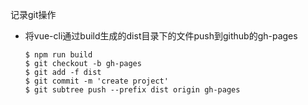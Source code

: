 记录git操作
- 将vue-cli通过build生成的dist目录下的文件push到github的gh-pages  
  ```git
  $ npm run build
  $ git checkout -b gh-pages
  $ git add -f dist
  $ git commit -m 'create project'
  $ git subtree push --prefix dist origin gh-pages

  ```
